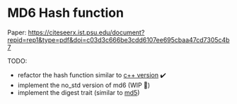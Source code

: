 # MD6 Hash function 
Paper: https://citeseerx.ist.psu.edu/document?repid=rep1&type=pdf&doi=c03d3c666be3cdd6107ee695cbaa47cd7305c4b7

TODO: 
- refactor the hash function similar to [c++ version](https://github.com/brbsh/samp-plugin-md6/tree/master) ✔️
- implement the no_std version of md6 (WIP 🚧)
- implement the digest trait (similar to [md5](https://github.com/RustCrypto/hashes/tree/master/md5))
